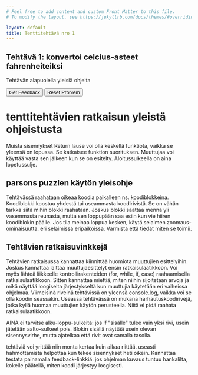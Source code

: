 ```yaml
---
# Feel free to add content and custom Front Matter to this file.
# To modify the layout, see https://jekyllrb.com/docs/themes/#overriding-theme-defaults

layout: default
title: Tenttitehtävä nro 1
---
```


## Tehtävä 1: konvertoi celcius-asteet fahrenheiteiksi
Tehtävän alapuolella yleisiä ohjeita

<div id="P1-sortableTrash" class="sortable-code"></div> 
<div id="P1-sortable" class="sortable-code"></div> 
<div style="clear:both;"></div> 
<p> 
    <input id="P1-feedbackLink" value="Get Feedback" type="button" /> 
    <input id="P1-newInstanceLink" value="Reset Problem" type="button" /> 
</p> 
<script type="text/javascript"> 
(function(){
  var initial = "function cToF(celsius) \n" +
    "{\n" +
    "  var cTemp = celsius;\n" +
    "  var cToFahr = cTemp * 9 / 5 + 32;\n" +
    "  var message = cTemp+'\xB0C is ' + cToFahr + ' \xB0F.';\n" +
    "  console.log(message);\n" +
    "} \\n cToF(60); \\n ";
  var parsonsPuzzle = new ParsonsWidget({
    "sortableId": "P1-sortable",
    "max_wrong_lines": 10,
    "grader": ParsonsWidget._graders.LineBasedGrader,
    "exec_limit": 2500,
    "can_indent": true,
    "x_indent": 50,
    "lang": "en"
  });
  parsonsPuzzle.init(initial);
  parsonsPuzzle.shuffleLines();
  $("#P1-newInstanceLink").click(function(event){ 
      event.preventDefault(); 
      parsonsPuzzle.shuffleLines(); 
  }); 
  $("#P1-feedbackLink").click(function(event){ 
      event.preventDefault(); 
      parsonsPuzzle.getFeedback(); 
  }); 
})(); 
</script>


# tenttitehtävien ratkaisun yleistä ohjeistusta
Muista sisennykset
Return lause voi olla keskellä funktiota, vaikka se yleensä on lopussa. Se katkaisee funktion suorituksen. 
Muuttujaa voi käyttää vasta sen jälkeen kun se on esitelty. 
Aloitussulkeella on aina lopetussulje. 

## parsons puzzlen käytön yleisohje 
Tehtävässä raahataan oikeaa koodia paikalleen ns. koodiblokkeina. Koodiblokki koostuu yhdestä tai useammasta koodirivistä. Se on vähän tarkka siitä mihin blokki raahataan. Joskus blokki saattaa mennä yli vasemmasta reunasta, mutta sen loppupään saa esiin kun vie hiiren koodiblokin päälle. 
Jos tila meinaa loppua kesken, käytä selaimen zoomaus-ominaisuutta. eri selaimissa eripaikoissa. Varmista että tiedät miten se toimii. 
## Tehtävien ratkaisuvinkkejä
Tehtävien ratkaisussa kannattaa kiinnittää huomiota muuttujien esittelyihin. Joskus kannattaa laittaa muuttujaesittelyt ensin ratkaisulaatikkoon. Voi myös lähteä liikkeelle kontrollirakenteiden (for, while, if, case) raahaamisella ratkaisulaatikkoon. 
Sitten kannattaa miettiä, miten niihin sijoitetaan arvoja ja mikä näyttää loogiselta järjestykseltä kun muuttujia käytetään eri vaiheissa ohjelmaa. 
Viimeisinä riveinä tehtävissä on yleensä console.log, vaikka voi se olla koodin seassakin. Useassa tehtävässä on mukana harhautuskoodirivejä, 
jotka kyllä huomaa muuttujien käytön perusteella. Niitä ei pidä raahata ratkaisulaatikkoon. 

AINA ei tarvitse alku-loppu-sulkeita: jos if "sisälle" tulee vain yksi rivi, usein jätetään aalto-sulkeet pois. Blokin sisällä näyttää usein olevan sisennysvirhe, 
mutta ajatelkaa että rivit ovat samalla tasolla.

tehtäviä voi yrittää niin monta kertaa kuin aikaa riittää. useasti hahmottamista helpottaa kun tekee sisennykset heti oikein. 
Kannattaa testata painamalla feedback-linkkiä. jos ohjelman kuvaus tuntuu hankalilta, kokeile päätellä, miten koodi järjestyy loogisesti. 


